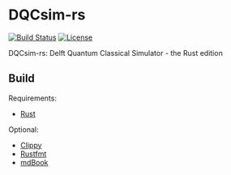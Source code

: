 # DQCsim-rs

[![Build Status](https://travis-ci.com/mbrobbel/dqcsim-rs.svg?token=kqmepcprqUJV8x3zhy5x&branch=master)](https://travis-ci.com/mbrobbel/dqcsim-rs)
[![License](https://img.shields.io/badge/License-Apache%202.0-blue.svg)](https://github.com/mbrobbel/dqcsim-rs/blob/master/LICENSE)

DQCsim-rs: Delft Quantum Classical Simulator - the Rust edition

## Build

Requirements:

- [Rust](https://rustup.rs/)

Optional:

- [Clippy](https://github.com/rust-lang/rust-clippy)
- [Rustfmt](https://github.com/rust-lang/rustfmt)
- [mdBook](https://github.com/rust-lang-nursery/mdBook)
